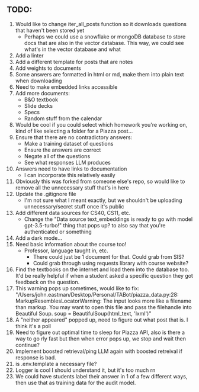 ## TODO: 
1. Would like to change iter_all_posts function so it downloads questions that haven't been stored yet
    - Perhaps we could use a snowflake or mongoDB database to store docs that are also in the vector
        database. This way, we could see what's in the vector database and what 
2. Add a linter
3. Add a different template for posts that are notes
4. Add weights to documents
5. Some answers are formatted in html or md, make them into plain text when downloading
6. Need to make embedded links accessible
7. Add more documents:
    - B&O textbook
    - Slide decks
    - Specs
    - Random stuff from the calendar
8. Would be cool if you could select which homework you're working on, kind of like selecting a folder
    for a Piazza post...
9. Ensure that there are no contradictory answers:
    - Make a training dataset of questions
    - Ensure the answers are correct
    - Negate all of the questions
    - See what responses LLM produces
10. Answers need to have links to documentation
    - I can incorporate this relatively easily
11. Obviously this was forked from someone else's repo, so would like to remove all the unnecessary 
    stuff that's in here
12. Update the .gitignore file
    - I'm not sure what I meant exactly, but we shouldn't be uploading unnecessary/secret stuff once
        it's public
13. Add different data sources for CS40, CS11, etc. 
    - Change the "Data source text_embeddings is ready to go with model gpt-3.5-turbo!" thing that pops up?
        to also say that you're authenticated or something
14. Add a dark mode...
15. Need basic information about the course too! 
    - Professor, language taught in, etc.
        - There could just be 1 document for that. Could grab from SIS?
        - Could grab through using requests library with course website?
16. Find the textbooks on the internet and load them into the database too. It'd be really helpful if when
    a student asked a specific question they got feedback on the question.
17. This warning pops up sometimes, would like to fix:
        "/Users/john.eastman/Desktop/Personal/TABot/piazza_data.py:28: MarkupResemblesLocatorWarning: The input looks more like a filename than markup. You may want to open this file and pass the filehandle into Beautiful Soup.
        soup = BeautifulSoup(html_text, 'lxml')"
18. A "neither appeared" popped up, need to figure out what post that is. I think it's a poll
19. Need to figure out optimal time to sleep for Piazza API, also is there a way to go rly fast but then
    when error pops up, we stop and wait then continue?
20. Implement boosted retrieval/ping LLM again with boosted retreival if response is bad.
21. is .env.template a necessary file?
22. Logger is cool I should understand it, but it's too much rn
23. We could have students label their answer in 1 of a few different ways, then
        use that as training data for the audit model.